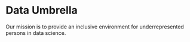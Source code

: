 # Data Umbrella

Our mission is to provide an inclusive environment for underrepresented persons in data science.
